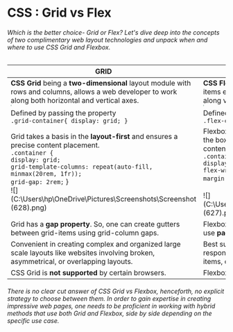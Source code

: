 # CSS : Grid vs Flex

###### Which is the better choice- Grid or Flex? Let's dive deep into the concepts of two complimentary web layout technologies and unpack when and where to use CSS Grid and Flexbox.

| GRID                                                         | FLEX                                                         |
| ------------------------------------------------------------ | ------------------------------------------------------------ |
| **CSS Grid** being a **two-dimensional** layout module with rows and columns, allows a web developer to work along both horizontal and vertical axes. <br/> <img src="C:\Users\hp\Downloads\grid.png" style="zoom:15%;" /> | **CSS Flex** being **one dimensional** can lay out its child items either as rows along horizontal axis or as columns along vertical axis, but not both. <br/> <img src="C:\Users\hp\Downloads\flex.png" style="zoom:15%;" /> |
| Defined by passing the property <br/> `.grid-container{ display: grid; }` | Defined by passing the property <br/> `.flex-container{ display: flex; }` |
| Grid takes a basis in the **layout-first** and ensures a precise content placement. <br/>`.container { `<br/>` display: grid; `<br/>`grid-template-columns: repeat(auto-fill, minmax(20rem, 1fr)); `<br/>` grid-gap: 2rem; ` } <br/>![](C:\Users\hp\OneDrive\Pictures\Screenshots\Screenshot (628).png) | Flexbox takes a basis in the **content-first** that means the box shrinks or expands according to the length of content. <br/>`.container { `<br/>` display: flex; `<br/>`flex-wrap: wrap; `<br/>` margin: -0.5rem; ` }`  <br/><br/>![](C:\Users\hp\OneDrive\Pictures\Screenshots\Screenshot (627).png) |
| Grid has a **gap property**. So, one can create gutters between grid-items using grid-column gaps. | Flexbox doesn’t have such a property. So, one has to use **padding** and nested containers. |
| Convenient in creating complex and organized large scale layouts like websites involving broken, asymmetrical, or overlapping layouts. | Best suited to create small scale easy layouts and responsive web pages as it is perfect for centering items, creating responsive menus and so on. |
| CSS Grid is **not supported** by certain browsers.           | Flexbox is fairly **compatible** with most of the browsers.  |

###### There is no clear cut answer of CSS Grid vs Flexbox, henceforth, no explicit strategy to choose between them. In order to gain expertise in creating impressive web pages, one needs to be proficient in working with hybrid methods that use both Grid and Flexbox, side by side depending on the specific use case. 

